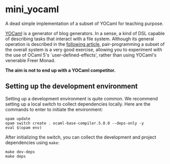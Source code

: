 # mini_yocaml

A dead simple implementation of a subset of YOCaml for teaching purpose.

[YOCaml](https://github.com/xhtmlboi/yocaml) is a generator of blog generators.
In a sense, a kind of DSL capable of describing tasks that interact with a file
system. Although its general operation is described in the [following
article](https://xhtmlboi.github.io/articles/yocaml.html), pair-programming a
subset of the overall system is a very good exercise, allowing you to experiment
with the use of OCaml 5's `user-defined-effects', rather than using YOCaml's
venerable Freer Monad.

**The aim is not to end up with a YOCaml competitor.**

## Setting up the development environment

Setting up a development environment is quite common. We recommend setting up a
local switch to collect dependencies locally. Here are the commands to enter to
initiate the environment:

```shellsession
opam update
opam switch create . ocaml-base-compiler.5.0.0 --deps-only -y
eval $(opam env)
```

After initializing the switch, you can collect the development and project
dependencies using `make`:

```shellsession
make dev-deps
make deps
```
